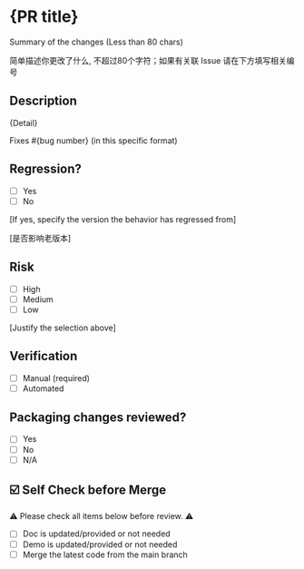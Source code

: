 # {PR title}

Summary of the changes (Less than 80 chars)

简单描述你更改了什么, 不超过80个字符；如果有关联 Issue 请在下方填写相关编号

## Description

{Detail}

Fixes #{bug number} (in this specific format)

## Regression?

- [ ] Yes
- [ ] No

[If yes, specify the version the behavior has regressed from]

[是否影响老版本]

## Risk

- [ ] High
- [ ] Medium
- [ ] Low

[Justify the selection above]

## Verification

- [ ] Manual (required)
- [ ] Automated

## Packaging changes reviewed?

- [ ] Yes
- [ ] No
- [ ] N/A

## ☑️ Self Check before Merge

⚠️ Please check all items below before review. ⚠️

- [ ] Doc is updated/provided or not needed
- [ ] Demo is updated/provided or not needed
- [ ] Merge the latest code from the main branch
